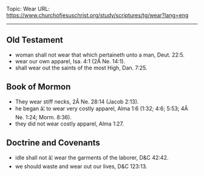 Topic: Wear
URL: https://www.churchofjesuschrist.org/study/scriptures/tg/wear?lang=eng

---

## Old Testament

- woman shall not wear that which pertaineth unto a man, Deut. 22:5.
- wear our own apparel, Isa. 4:1 (2Â Ne. 14:1).
- shall wear out the saints of the most High, Dan. 7:25.

## Book of Mormon

- They wear stiff necks, 2Â Ne. 28:14 (Jacob 2:13).
- he began â¦ to wear very costly apparel, Alma 1:6 (1:32; 4:6; 5:53; 4Â Ne. 1:24; Morm. 8:36).
- they did not wear costly apparel, Alma 1:27.

## Doctrine and Covenants

- idle shall not â¦ wear the garments of the laborer, D&C 42:42.
- we should waste and wear out our lives, D&C 123:13.

